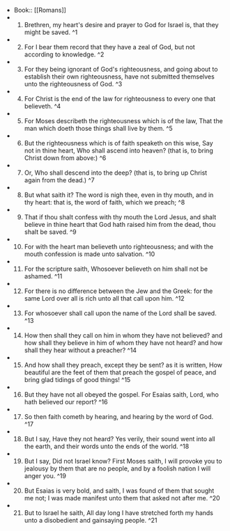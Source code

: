- Book:: [[Romans]]
- 1. Brethren, my heart's desire and prayer to God for Israel is, that they might be saved. ^1
- 2. For I bear them record that they have a zeal of God, but not according to knowledge. ^2
- 3. For they being ignorant of God's righteousness, and going about to establish their own righteousness, have not submitted themselves unto the righteousness of God. ^3
- 4. For Christ is the end of the law for righteousness to every one that believeth. ^4
- 5. For Moses describeth the righteousness which is of the law, That the man which doeth those things shall live by them. ^5
- 6. But the righteousness which is of faith speaketh on this wise, Say not in thine heart, Who shall ascend into heaven? (that is, to bring Christ down from above:) ^6
- 7. Or, Who shall descend into the deep? (that is, to bring up Christ again from the dead.) ^7
- 8. But what saith it? The word is nigh thee, even in thy mouth, and in thy heart: that is, the word of faith, which we preach; ^8
- 9. That if thou shalt confess with thy mouth the Lord Jesus, and shalt believe in thine heart that God hath raised him from the dead, thou shalt be saved. ^9
- 10. For with the heart man believeth unto righteousness; and with the mouth confession is made unto salvation. ^10
- 11. For the scripture saith, Whosoever believeth on him shall not be ashamed. ^11
- 12. For there is no difference between the Jew and the Greek: for the same Lord over all is rich unto all that call upon him. ^12
- 13. For whosoever shall call upon the name of the Lord shall be saved. ^13
- 14. How then shall they call on him in whom they have not believed? and how shall they believe in him of whom they have not heard? and how shall they hear without a preacher? ^14
- 15. And how shall they preach, except they be sent? as it is written, How beautiful are the feet of them that preach the gospel of peace, and bring glad tidings of good things! ^15
- 16. But they have not all obeyed the gospel. For Esaias saith, Lord, who hath believed our report? ^16
- 17. So then faith cometh by hearing, and hearing by the word of God. ^17
- 18. But I say, Have they not heard? Yes verily, their sound went into all the earth, and their words unto the ends of the world. ^18
- 19. But I say, Did not Israel know? First Moses saith, I will provoke you to jealousy by them that are no people, and by a foolish nation I will anger you. ^19
- 20. But Esaias is very bold, and saith, I was found of them that sought me not; I was made manifest unto them that asked not after me. ^20
- 21. But to Israel he saith, All day long I have stretched forth my hands unto a disobedient and gainsaying people. ^21
